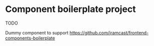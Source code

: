# Component boilerplate project #

TODO

Dummy component to support https://github.com/jramcast/frontend-components-boilerplate
